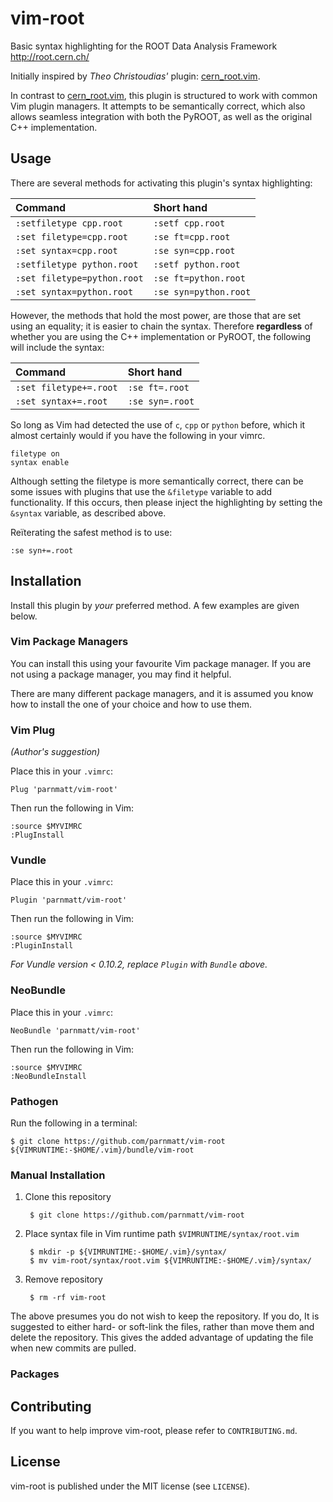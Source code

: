 # vim-root

Basic syntax highlighting for the ROOT Data Analysis Framework
<http://root.cern.ch/>

Initially inspired by *Theo Christoudias'* plugin: [cern_root.vim][].

In contrast to [cern_root.vim][], this plugin is structured to work with
common Vim plugin managers. It attempts to be semantically correct,
which also allows seamless integration with both the PyROOT, as
well as the original C++ implementation.

[cern_root.vim]: http://www.vim.org/scripts/script.php?script_id=2387

## Usage

There are several methods for activating this plugin's syntax
highlighting:

| Command                     | Short hand            |
| :-------------------------- | :-------------------- |
| `:setfiletype cpp.root`     | `:setf cpp.root`      |
| `:set filetype=cpp.root`    | `:se ft=cpp.root`     |
| `:set syntax=cpp.root`      | `:se syn=cpp.root`    |
| `:setfiletype python.root`  | `:setf python.root`   |
| `:set filetype=python.root` | `:se ft=python.root`  |
| `:set syntax=python.root`   | `:se syn=python.root` |


However, the methods that hold the most power, are those that are
set using an equality; it is easier to chain the syntax. Therefore
**regardless** of whether you are using the C++ implementation or
PyROOT, the following will include the syntax:

| Command                | Short hand      |
| :--------------------- | :-------------- |
| `:set filetype+=.root` | `:se ft=.root`  |
| `:set syntax+=.root`   | `:se syn=.root` |

So long as Vim had detected the use of `c`, `cpp` or `python` before,
which it almost certainly would if you have the following in your vimrc.

```VimL
filetype on
syntax enable
```

Although setting the filetype is more semantically correct, there can
be some issues with plugins that use the `&filetype` variable to add
functionality. If this occurs, then please inject the highlighting by
setting the `&syntax` variable, as described above.

Reïterating the safest method is to use:

```Vim:
:se syn+=.root
```

## Installation

Install this plugin by *your* preferred method. A few examples are given
below.

### Vim Package Managers

You can install this using your favourite Vim package manager. If you
are not using a package manager, you may find it helpful.

There are many different package managers, and it is assumed you know
how to install the one of your choice and how to use them.

### Vim Plug
*(Author's suggestion)*

Place this in your `.vimrc`:

    Plug 'parnmatt/vim-root'

Then run the following in Vim:

    :source $MYVIMRC
    :PlugInstall

### Vundle

Place this in your `.vimrc`:

    Plugin 'parnmatt/vim-root'

Then run the following in Vim:

    :source $MYVIMRC
    :PluginInstall

*For Vundle version < 0.10.2, replace `Plugin` with `Bundle` above.*

### NeoBundle

Place this in your `.vimrc`:

    NeoBundle 'parnmatt/vim-root'

Then run the following in Vim:

    :source $MYVIMRC
    :NeoBundleInstall

### Pathogen

Run the following in a terminal:

    $ git clone https://github.com/parnmatt/vim-root ${VIMRUNTIME:-$HOME/.vim}/bundle/vim-root


### Manual Installation

1. Clone this repository

        $ git clone https://github.com/parnmatt/vim-root

2. Place syntax file in Vim runtime path `$VIMRUNTIME/syntax/root.vim`

        $ mkdir -p ${VIMRUNTIME:-$HOME/.vim}/syntax/
        $ mv vim-root/syntax/root.vim ${VIMRUNTIME:-$HOME/.vim}/syntax/

3. Remove repository

        $ rm -rf vim-root

The above presumes you do not wish to keep the repository. If you do,
It is suggested to either hard- or soft-link the files, rather than
move them and delete the repository. This gives the added advantage of
updating the file when new commits are pulled.

### Packages
## Contributing

If you want to help improve vim-root, please refer to `CONTRIBUTING.md`.

## License

vim-root is published under the MIT license (see `LICENSE`).

